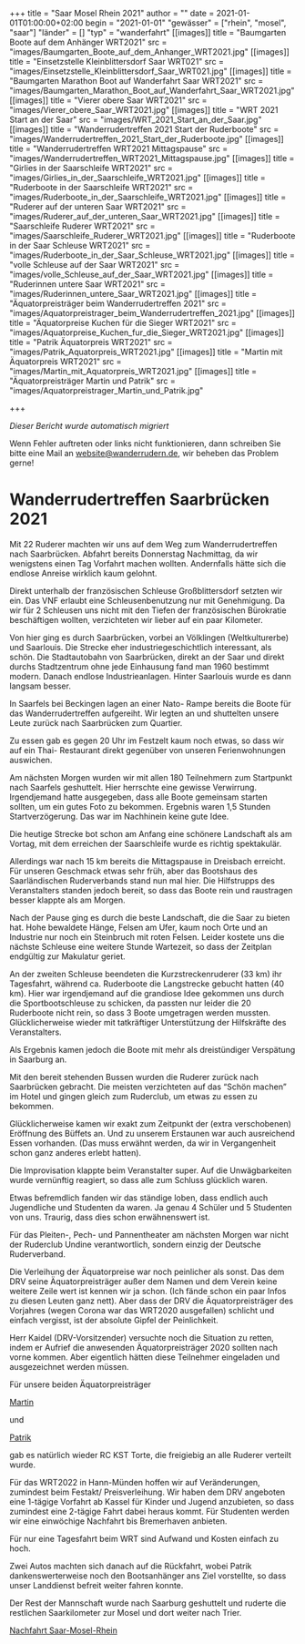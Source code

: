 +++
title = "Saar Mosel Rhein 2021"
author = ""
date = 2021-01-01T01:00:00+02:00
begin = "2021-01-01"
"gewässer" = ["rhein", "mosel", "saar"]
"länder" = []
"typ" = "wanderfahrt"
[[images]]
title = "Baumgarten Boote auf dem Anhänger WRT2021"
src = "images/Baumgarten_Boote_auf_dem_Anhanger_WRT2021.jpg"
[[images]]
title = "Einsetzstelle Kleinblittersdorf Saar WRT021"
src = "images/Einsetzstelle_Kleinblittersdorf_Saar_WRT021.jpg"
[[images]]
title = "Baumgarten Marathon Boot auf Wanderfahrt Saar WRT2021"
src = "images/Baumgarten_Marathon_Boot_auf_Wanderfahrt_Saar_WRT2021.jpg"
[[images]]
title = "Vierer obere Saar WRT2021"
src = "images/Vierer_obere_Saar_WRT2021.jpg"
[[images]]
title = "WRT 2021 Start an der Saar"
src = "images/WRT_2021_Start_an_der_Saar.jpg"
[[images]]
title = "Wanderrudertreffen 2021 Start der Ruderboote"
src = "images/Wanderrudertreffen_2021_Start_der_Ruderboote.jpg"
[[images]]
title = "Wanderrudertreffen WRT2021 Mittagspause"
src = "images/Wanderrudertreffen_WRT2021_Mittagspause.jpg"
[[images]]
title = "Girlies in der Saarschleife WRT2021"
src = "images/Girlies_in_der_Saarschleife_WRT2021.jpg"
[[images]]
title = "Ruderboote in der Saarschleife WRT2021"
src = "images/Ruderboote_in_der_Saarschleife_WRT2021.jpg"
[[images]]
title = "Ruderer auf der unteren Saar WRT2021"
src = "images/Ruderer_auf_der_unteren_Saar_WRT2021.jpg"
[[images]]
title = "Saarschleife Ruderer WRT2021"
src = "images/Saarschleife_Ruderer_WRT2021.jpg"
[[images]]
title = "Ruderboote in der Saar Schleuse WRT2021"
src = "images/Ruderboote_in_der_Saar_Schleuse_WRT2021.jpg"
[[images]]
title = "volle Schleuse auf der Saar WRT2021"
src = "images/volle_Schleuse_auf_der_Saar_WRT2021.jpg"
[[images]]
title = "Ruderinnen untere Saar WRT2021"
src = "images/Ruderinnen_untere_Saar_WRT2021.jpg"
[[images]]
title = "Äquatorpreisträger beim Wanderrudertreffen 2021"
src = "images/Aquatorpreistrager_beim_Wanderrudertreffen_2021.jpg"
[[images]]
title = "Äquatorpreise Kuchen für die Sieger WRT2021"
src = "images/Aquatorpreise_Kuchen_fur_die_Sieger_WRT2021.jpg"
[[images]]
title = "Patrik Äquatorpreis WRT2021"
src = "images/Patrik_Aquatorpreis_WRT2021.jpg"
[[images]]
title = "Martin mit Äquatorpreis WRT2021"
src = "images/Martin_mit_Aquatorpreis_WRT2021.jpg"
[[images]]
title = "Äquatorpreisträger Martin und Patrik"
src = "images/Aquatorpreistrager_Martin_und_Patrik.jpg"

+++


*Dieser Bericht wurde automatisch migriert*

Wenn Fehler auftreten oder links nicht funktionieren, dann schreiben Sie bitte eine Mail an website@wanderrudern.de, wir beheben das Problem gerne!



# Wanderrudertreffen Saarbrücken 2021


Mit 22 Ruderer machten wir uns auf dem Weg zum Wanderrudertreffen nach Saarbrücken. Abfahrt bereits Donnerstag Nachmittag, da wir wenigstens einen Tag Vorfahrt machen wollten. Andernfalls hätte sich die endlose Anreise wirklich kaum gelohnt.

Direkt unterhalb der französischen Schleuse Großblittersdorf setzten wir ein. Das VNF erlaubt eine Schleusenbenutzung nur mit Genehmigung. Da wir für 2 Schleusen uns nicht mit den Tiefen der französischen Bürokratie beschäftigen wollten, verzichteten wir lieber auf ein paar Kilometer.

Von hier ging es durch Saarbrücken, vorbei an Völklingen (Weltkulturerbe) und Saarlouis. Die Strecke eher industriegeschichtlich interessant, als schön. Die Stadtautobahn von Saarbrücken, direkt an der Saar und direkt durchs Stadtzentrum ohne jede Einhausung fand man 1960 bestimmt modern. Danach endlose Industrieanlagen. Hinter Saarlouis wurde es dann langsam besser.

In Saarfels bei Beckingen lagen an einer Nato- Rampe bereits die Boote für das Wanderrudertreffen aufgereiht. Wir legten an und shuttelten unsere Leute zurück nach Saarbrücken zum Quartier.

Zu essen gab es gegen 20 Uhr im Festzelt kaum noch etwas, so dass wir auf ein Thai- Restaurant direkt gegenüber von unseren Ferienwohnungen auswichen.

Am nächsten Morgen wurden wir mit allen 180 Teilnehmern zum Startpunkt nach Saarfels geshuttelt. Hier herrschte eine gewisse Verwirrung. Irgendjemand hatte ausgegeben, dass alle Boote gemeinsam starten sollten, um ein gutes Foto zu bekommen. Ergebnis waren 1,5 Stunden Startverzögerung. Das war im Nachhinein keine gute Idee.

Die heutige Strecke bot schon am Anfang eine schönere Landschaft als am Vortag, mit dem erreichen der Saarschleife wurde es richtig spektakulär.

Allerdings war nach 15 km bereits die Mittagspause in Dreisbach erreicht. Für unseren Geschmack etwas sehr früh, aber das Bootshaus des Saarländischen Ruderverbands stand nun mal hier. Die Hilfstrupps des Veranstalters standen jedoch bereit, so dass das Boote rein und raustragen besser klappte als am Morgen.

Nach der Pause ging es durch die beste Landschaft, die die Saar zu bieten hat. Hohe bewaldete Hänge, Felsen am Ufer, kaum noch Orte und an Industrie nur noch ein Steinbruch mit roten Felsen. Leider kostete uns die nächste Schleuse eine weitere Stunde Wartezeit, so dass der Zeitplan endgültig zur Makulatur geriet.

An der zweiten Schleuse beendeten die Kurzstreckenruderer (33 km) ihr Tagesfahrt, während ca. Ruderboote die Langstrecke gebucht hatten (40 km). Hier war irgendjemand auf die grandiose Idee gekommen uns durch die Sportbootschleuse zu schicken, da passten nur leider die 20 Ruderboote nicht rein, so dass 3 Boote umgetragen werden mussten. Glücklicherweise wieder mit tatkräftiger Unterstützung der Hilfskräfte des Veranstalters.

Als Ergebnis kamen jedoch die Boote mit mehr als dreistündiger Verspätung in Saarburg an.

Mit den bereit stehenden Bussen wurden die Ruderer zurück nach Saarbrücken gebracht. Die meisten verzichteten auf das “Schön machen” im Hotel und gingen gleich zum Ruderclub, um etwas zu essen zu bekommen.

Glücklicherweise kamen wir exakt zum Zeitpunkt der (extra verschobenen) Eröffnung des Büffets an. Und zu unserem Erstaunen war auch ausreichend Essen vorhanden. (Das muss erwähnt werden, da wir in Vergangenheit schon ganz anderes erlebt hatten).

Die Improvisation klappte beim Veranstalter super. Auf die Unwägbarkeiten wurde vernünftig reagiert, so dass alle zum Schluss glücklich waren.

Etwas befremdlich fanden wir das ständige loben, dass endlich auch Jugendliche und Studenten da waren. Ja genau 4 Schüler und 5 Studenten von uns. Traurig, dass dies schon erwähnenswert ist.

Für das Pleiten-, Pech- und Pannentheater am nächsten Morgen war nicht der Ruderclub Undine verantwortlich, sondern einzig der Deutsche Ruderverband.

Die Verleihung der Äquatorpreise war noch peinlicher als sonst. Das dem DRV seine Äquatorpreisträger außer dem Namen und dem Verein keine weitere Zeile wert ist kennen wir ja schon. (Ich fände schon ein paar Infos zu diesen Leuten ganz nett). Aber dass der DRV die Äquatorpreisträger des Vorjahres (wegen Corona war das WRT2020 ausgefallen) schlicht und einfach vergisst, ist der absolute Gipfel der Peinlichkeit.

Herr Kaidel (DRV-Vorsitzender) versuchte noch die Situation zu retten, indem er Aufrief die anwesenden Äquatorpreisträger 2020 sollten nach vorne kommen. Aber eigentlich hätten diese Teilnehmer eingeladen und ausgezeichnet werden müssen.

Für unsere beiden Äquatorpreisträger

[Martin](/berichte/2021/aquatorpreis_martin)

und

[Patrik](/berichte/2021/aquatorpreis_patrik)

gab es natürlich wieder RC KST Torte, die freigiebig an alle Ruderer verteilt wurde.

Für das WRT2022 in Hann-Münden hoffen wir auf Veränderungen, zumindest beim Festakt/ Preisverleihung. Wir haben dem DRV angeboten eine 1-tägige Vorfahrt ab Kassel für Kinder und Jugend anzubieten, so dass zumindest eine 2-tägige Fahrt dabei heraus kommt. Für Studenten werden wir eine einwöchige Nachfahrt bis Bremerhaven anbieten.

Für nur eine Tagesfahrt beim WRT sind Aufwand und Kosten einfach zu hoch.

Zwei Autos machten sich danach auf die Rückfahrt, wobei Patrik dankenswerterweise noch den Bootsanhänger ans Ziel vorstellte, so dass unser Landdienst befreit weiter fahren konnte.

Der Rest der Mannschaft wurde nach Saarburg geshuttelt und ruderte die restlichen Saarkilometer zur Mosel und dort weiter nach Trier.

[Nachfahrt Saar-Mosel-Rhein](/berichte/2021/saar_mosel_rhein_2021)